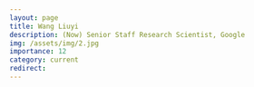 ```yaml
---
layout: page
title: Wang Liuyi
description: (Now) Senior Staff Research Scientist, Google
img: /assets/img/2.jpg
importance: 12
category: current
redirect:
---
```

